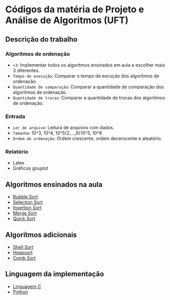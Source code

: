 # Códigos da matéria de Projeto e Análise de Algoritmos (UFT)
## Descrição do trabalho
### Algoritmos de ordenação
- `+3`: Implementar todos os algoritmos ensinados em aula e escolher mais 3 diferentes.
- `Tempo de execução`: Comparar o tempo de excução dos algoritmos de ordenação.
- `Quantidade de comparação`: Comparar a quantidade de comparação dos algoritmos de ordenação.
- `Quantidade de trocas`: Comparar a quantidade de trocas dos algoritmos de ordenação.
### Entrada
- `Ler de arquivo`: Leitura de arquivos com dados.
- `Tamanho`: 10^3, 10^4, 10^5{2,...,9}10^5, 10^6
- `Ordem de ordenação`: Ordem crescente, ordem decerscente e aleatório.
### Relatório
- Latex
- Gráficos gnuplot

## Algoritmos ensinados na aula
- [Bubble Sort](https://pt.wikipedia.org/wiki/Bubble_sort)
- [Selection Sort](https://pt.wikipedia.org/wiki/Selection_sort)
- [Insertion Sort](https://pt.wikipedia.org/wiki/Insertion_sort)
- [Merge Sort](https://en.wikipedia.org/wiki/Merge_sort#:~:text=In%20computer%20science%2C%20merge%20sort,in%20the%20input%20and%20output.)
- [Quick Sort](https://pt.wikipedia.org/wiki/Quicksort)

## Algoritmos adicionais
- [Shell Sort](https://pt.wikipedia.org/wiki/Shell_sort)
- [Heapsort](https://pt.wikipedia.org/wiki/Heapsort)
- [Comb Sort](https://pt.wikipedia.org/wiki/Comb_sort)

## Linguagem da implementação
* [Linguagem C](https://pt.wikipedia.org/wiki/C_(linguagem_de_programa%C3%A7%C3%A3o))
* [Python](https://www.python.org/)
